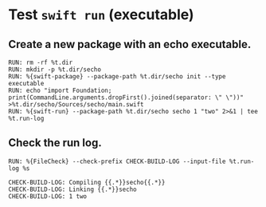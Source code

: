 # Test `swift run` (executable)

## Create a new package with an echo executable.

```
RUN: rm -rf %t.dir
RUN: mkdir -p %t.dir/secho
RUN: %{swift-package} --package-path %t.dir/secho init --type executable
RUN: echo "import Foundation; print(CommandLine.arguments.dropFirst().joined(separator: \" \"))" >%t.dir/secho/Sources/secho/main.swift
RUN: %{swift-run} --package-path %t.dir/secho secho 1 "two" 2>&1 | tee %t.run-log
```

## Check the run log.

```
RUN: %{FileCheck} --check-prefix CHECK-BUILD-LOG --input-file %t.run-log %s
```

```
CHECK-BUILD-LOG: Compiling {{.*}}secho{{.*}}
CHECK-BUILD-LOG: Linking {{.*}}secho
CHECK-BUILD-LOG: 1 two
```
